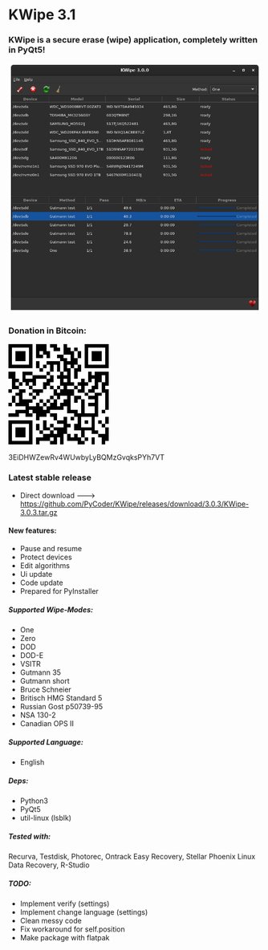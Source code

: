 # KWipe 3.1
### KWipe is a secure erase (wipe) application, completely written in PyQt5!

![KWipe 3.1.0](https://github.com/PyCoder/KWipe/blob/master/screenshots/main.png?raw=true)


### Donation in Bitcoin:
![3EiDHWZewRv4WUwbyLyBQMzGvqksPYh7VT](https://github.com/PyCoder/KWipe/blob/master/share/kwipe/icons/qr.png?raw=true)

3EiDHWZewRv4WUwbyLyBQMzGvqksPYh7VT

### Latest stable release
- Direct download ---> https://github.com/PyCoder/KWipe/releases/download/3.0.3/KWipe-3.0.3.tar.gz

#### New features:
- Pause and resume
- Protect devices
- Edit algorithms
- Ui update
- Code update
- Prepared for PyInstaller

##### Supported Wipe-Modes:
- One
- Zero
- DOD
- DOD-E
- VSITR
- Gutmann 35 
- Gutmann short
- Bruce Schneier
- Britisch HMG Standard 5
- Russian Gost p50739-95
- NSA 130-2
- Canadian OPS II 

##### Supported Language:
- English

##### Deps:
- Python3
- PyQt5
- util-linux (lsblk)


##### Tested with:
Recurva, Testdisk, Photorec, Ontrack Easy Recovery, Stellar Phoenix Linux Data Recovery, R-Studio 

##### TODO:
- Implement verify (settings)
- Implement change language (settings)
- Clean messy code
- Fix workaround for self.position
- Make package with flatpak
